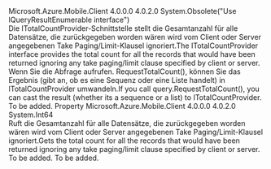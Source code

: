 <Type Name="ITotalCountProvider" FullName="Microsoft.WindowsAzure.MobileServices.ITotalCountProvider">
  <TypeSignature Language="C#" Value="public interface ITotalCountProvider" />
  <TypeSignature Language="ILAsm" Value=".class public interface auto ansi abstract ITotalCountProvider" />
  <TypeSignature Language="DocId" Value="T:Microsoft.WindowsAzure.MobileServices.ITotalCountProvider" />
  <TypeSignature Language="VB.NET" Value="Public Interface ITotalCountProvider" />
  <TypeSignature Language="F#" Value="type ITotalCountProvider = interface" />
  <AssemblyInfo>
    <AssemblyName>Microsoft.Azure.Mobile.Client</AssemblyName>
    <AssemblyVersion>4.0.0.0</AssemblyVersion>
    <AssemblyVersion>4.0.2.0</AssemblyVersion>
  </AssemblyInfo>
  <Interfaces />
  <Attributes>
    <Attribute>
      <AttributeName>System.Obsolete("Use IQueryResultEnumerable interface")</AttributeName>
    </Attribute>
  </Attributes>
  <Docs>
    <summary>
            <span data-ttu-id="9cbd6-101">Die ITotalCountProvider-Schnittstelle stellt die Gesamtanzahl für alle Datensätze, die zurückgegeben worden wären wird vom Client oder Server angegebenen Take Paging/Limit-Klausel ignoriert.</span><span class="sxs-lookup"><span data-stu-id="9cbd6-101">The ITotalCountProvider interface provides the total count for all the records that would have been returned ignoring any take paging/limit clause specified by client or server.</span></span>  <span data-ttu-id="9cbd6-102">Wenn Sie die Abfrage aufrufen. RequestTotalCount(), können Sie das Ergebnis (gibt an, ob es eine Sequenz oder eine Liste handelt) in ITotalCountProvider umwandeln.</span><span class="sxs-lookup"><span data-stu-id="9cbd6-102">If you call query.RequestTotalCount(), you can cast the result (whether its a sequence or a list) to ITotalCountProvider.</span></span>
            </summary>
    <remarks>To be added.</remarks>
  </Docs>
  <Members>
    <Member MemberName="TotalCount">
      <MemberSignature Language="C#" Value="public long TotalCount { get; }" />
      <MemberSignature Language="ILAsm" Value=".property instance int64 TotalCount" />
      <MemberSignature Language="DocId" Value="P:Microsoft.WindowsAzure.MobileServices.ITotalCountProvider.TotalCount" />
      <MemberSignature Language="VB.NET" Value="Public ReadOnly Property TotalCount As Long" />
      <MemberSignature Language="F#" Value="member this.TotalCount : int64" Usage="Microsoft.WindowsAzure.MobileServices.ITotalCountProvider.TotalCount" />
      <MemberType>Property</MemberType>
      <AssemblyInfo>
        <AssemblyName>Microsoft.Azure.Mobile.Client</AssemblyName>
        <AssemblyVersion>4.0.0.0</AssemblyVersion>
        <AssemblyVersion>4.0.2.0</AssemblyVersion>
      </AssemblyInfo>
      <ReturnValue>
        <ReturnType>System.Int64</ReturnType>
      </ReturnValue>
      <Docs>
        <summary>
            <span data-ttu-id="9cbd6-103">Ruft die Gesamtanzahl für alle Datensätze, die zurückgegeben worden wären wird vom Client oder Server angegebenen Take Paging/Limit-Klausel ignoriert.</span><span class="sxs-lookup"><span data-stu-id="9cbd6-103">Gets the total count for all the records that would have been returned ignoring any take paging/limit clause specified by client or server.</span></span>
            </summary>
        <value>To be added.</value>
        <remarks>To be added.</remarks>
      </Docs>
    </Member>
  </Members>
</Type>